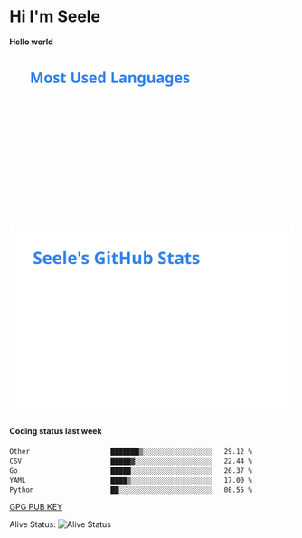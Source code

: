 <h1>Hi I'm Seele</h1>

<b>Hello world</b>

<img src='/assets/top-langs.svg' alt="Seele's github langs"> <img src='/assets/stats.svg' alt="Seele's github stats" >

<h4>Coding status last week </h4>

<!--START_SECTION:waka-->

```txt
Other                    ███████▒░░░░░░░░░░░░░░░░░   29.12 %
CSV                      █████▓░░░░░░░░░░░░░░░░░░░   22.44 %
Go                       █████░░░░░░░░░░░░░░░░░░░░   20.37 %
YAML                     ████▒░░░░░░░░░░░░░░░░░░░░   17.00 %
Python                   ██░░░░░░░░░░░░░░░░░░░░░░░   08.55 %
```

<!--END_SECTION:waka-->

[GPG PUB KEY](https://keys.openpgp.org/vks/v1/by-fingerprint/3FCE91BF5B9666B55B67213C4C57B7824A5B6680)

Alive Status: ![Alive Status](https://hc.dvd.moe/b/2/8b44cecc-1f43-4449-9b4b-9c7fd754673c.svg)
